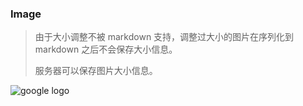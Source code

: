 ### Image

> 由于大小调整不被 markdown 支持，调整过大小的图片在序列化到 markdown 之后不会保存大小信息。
> 
> 服务器可以保存图片大小信息。

![google logo](https://www.google.com/images/branding/googlelogo/2x/googlelogo_color_92x30dp.png "google")
